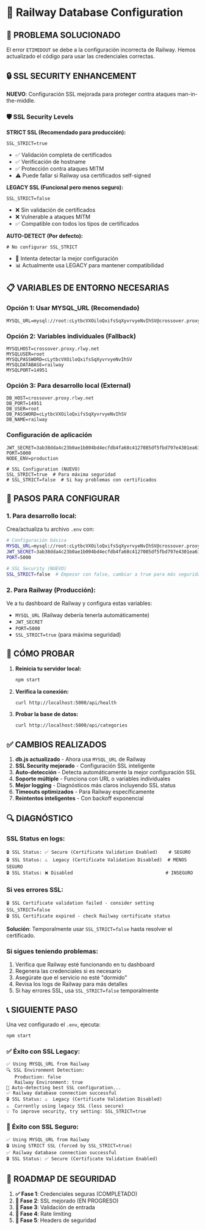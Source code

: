 # 🚂 Railway Database Configuration

## 🎯 PROBLEMA SOLUCIONADO
El error `ETIMEDOUT` se debe a la configuración incorrecta de Railway. Hemos actualizado el código para usar las credenciales correctas.

## 🔒 SSL SECURITY ENHANCEMENT
**NUEVO**: Configuración SSL mejorada para proteger contra ataques man-in-the-middle.

### 🛡️ SSL Security Levels

**STRICT SSL (Recomendado para producción):**
```
SSL_STRICT=true
```
- ✅ Validación completa de certificados
- ✅ Verificación de hostname 
- ✅ Protección contra ataques MITM
- ⚠️ Puede fallar si Railway usa certificados self-signed

**LEGACY SSL (Funcional pero menos seguro):**
```
SSL_STRICT=false
```
- ❌ Sin validación de certificados
- ❌ Vulnerable a ataques MITM
- ✅ Compatible con todos los tipos de certificados

**AUTO-DETECT (Por defecto):**
```
# No configurar SSL_STRICT
```
- 🔄 Intenta detectar la mejor configuración
- 📊 Actualmente usa LEGACY para mantener compatibilidad

## 📋 VARIABLES DE ENTORNO NECESARIAS

### Opción 1: Usar MYSQL_URL (Recomendado)
```
MYSQL_URL=mysql://root:cLytbcVXOiloQxifsSqXyvrvyeNvIhSV@crossover.proxy.rlwy.net:14951/railway
```

### Opción 2: Variables individuales (Fallback)
```
MYSQLHOST=crossover.proxy.rlwy.net
MYSQLUSER=root
MYSQLPASSWORD=cLytbcVXOiloQxifsSqXyvrvyeNvIhSV
MYSQLDATABASE=railway
MYSQLPORT=14951
```

### Opción 3: Para desarrollo local (External)
```
DB_HOST=crossover.proxy.rlwy.net
DB_PORT=14951
DB_USER=root
DB_PASSWORD=cLytbcVXOiloQxifsSqXyvrvyeNvIhSV
DB_NAME=railway
```

### Configuración de aplicación
```
JWT_SECRET=3ab38dda4c23b0ae1b004bd4ecfdb4fa68c4127085df5fbd797e4301ea61c8cfe1156c3594d21d912adfb3fd4f
PORT=5000
NODE_ENV=production

# SSL Configuration (NUEVO)
SSL_STRICT=true  # Para máxima seguridad
# SSL_STRICT=false  # Si hay problemas con certificados
```

## 🔧 PASOS PARA CONFIGURAR

### 1. Para desarrollo local:
Crea/actualiza tu archivo `.env` con:
```bash
# Configuración básica
MYSQL_URL=mysql://root:cLytbcVXOiloQxifsSqXyvrvyeNvIhSV@crossover.proxy.rlwy.net:14951/railway
JWT_SECRET=3ab38dda4c23b0ae1b004bd4ecfdb4fa68c4127085df5fbd797e4301ea61c8cfe1156c3594d21d912adfb3fd4f
PORT=5000

# SSL Security (NUEVO)
SSL_STRICT=false  # Empezar con false, cambiar a true para más seguridad
```

### 2. Para Railway (Producción):
Ve a tu dashboard de Railway y configura estas variables:
- `MYSQL_URL` (Railway debería tenerla automáticamente)
- `JWT_SECRET`
- `PORT=5000`
- `SSL_STRICT=true` (para máxima seguridad)

## 🚀 CÓMO PROBAR

1. **Reinicia tu servidor local:**
   ```bash
   npm start
   ```

2. **Verifica la conexión:**
   ```bash
   curl http://localhost:5000/api/health
   ```

3. **Probar la base de datos:**
   ```bash
   curl http://localhost:5000/api/categories
   ```

## ✅ CAMBIOS REALIZADOS

1. **db.js actualizado** - Ahora usa `MYSQL_URL` de Railway
2. **SSL Security mejorado** - Configuración SSL inteligente
3. **Auto-detección** - Detecta automáticamente la mejor configuración SSL
4. **Soporte múltiple** - Funciona con URL o variables individuales
5. **Mejor logging** - Diagnósticos más claros incluyendo SSL status
6. **Timeouts optimizados** - Para Railway específicamente
7. **Reintentos inteligentes** - Con backoff exponencial

## 🔍 DIAGNÓSTICO

### SSL Status en logs:
```
🔒 SSL Status: ✅ Secure (Certificate Validation Enabled)    # SEGURO
🔒 SSL Status: ⚠️  Legacy (Certificate Validation Disabled)  # MENOS SEGURO
🔒 SSL Status: ❌ Disabled                                  # INSEGURO
```

### Si ves errores SSL:
```
🔒 SSL Certificate validation failed - consider setting SSL_STRICT=false
🔒 SSL Certificate expired - check Railway certificate status
```

**Solución**: Temporalmente usar `SSL_STRICT=false` hasta resolver el certificado.

### Si sigues teniendo problemas:
1. Verifica que Railway esté funcionando en tu dashboard
2. Regenera las credenciales si es necesario  
3. Asegúrate que el servicio no esté "dormido"
4. Revisa los logs de Railway para más detalles
5. Si hay errores SSL, usa `SSL_STRICT=false` temporalmente

## 📞 SIGUIENTE PASO
Una vez configurado el `.env`, ejecuta:
```bash
npm start
```

### ✅ Éxito con SSL Legacy:
```
✅ Using MYSQL_URL from Railway
🔍 SSL Environment Detection:
   Production: false
   Railway Environment: true
🔄 Auto-detecting best SSL configuration...
✅ Railway database connection successful
🔒 SSL Status: ⚠️  Legacy (Certificate Validation Disabled)
⚠️  Currently using legacy SSL (less secure)
💡 To improve security, try setting: SSL_STRICT=true
```

### 🎉 Éxito con SSL Seguro:
```
✅ Using MYSQL_URL from Railway
🔒 Using STRICT SSL (forced by SSL_STRICT=true)
✅ Railway database connection successful
🔒 SSL Status: ✅ Secure (Certificate Validation Enabled)
```

## 🎯 ROADMAP DE SEGURIDAD

1. **✅ Fase 1**: Credenciales seguras (COMPLETADO)
2. **🔄 Fase 2**: SSL mejorado (EN PROGRESO)
3. **📅 Fase 3**: Validación de entrada
4. **📅 Fase 4**: Rate limiting  
5. **📅 Fase 5**: Headers de seguridad 